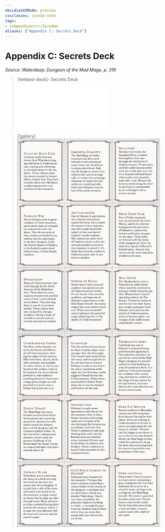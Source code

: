 ```yaml
---
obsidianUIMode: preview
cssclasses: json5e-note
tags:
- compendium/src/5e/wdmm
aliases: ["Appendix C: Secrets Deck"]
---
```

# Appendix C: Secrets Deck
*Source: Waterdeep: Dungeon of the Mad Mage, p. 319* 

> [!embed-deck]- Secrets Deck
> ![Secrets Deck](Mechanics/decks/secrets-deck-wdmm.md)

> [!gallery]
> ![Printable Cards](https://raw.githubusercontent.com/5etools-mirror-3/5etools-img/main/adventure/WDMM/088-26-01.webp#gallery)
> ![Printable Cards](https://raw.githubusercontent.com/5etools-mirror-3/5etools-img/main/adventure/WDMM/089-26-02.webp#gallery)